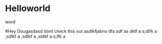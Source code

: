# Helloworld
word

#Hey Dougasdasd
dont check this out
asdlkfjabns dfa
sdf as
dklf a
s;dlfk a
;sdlkf a
;sdlkf a
;sldkf a
s;lfk a
